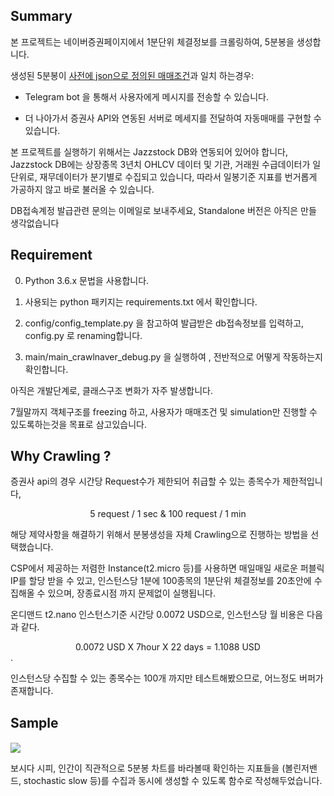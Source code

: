 ## Summary

본 프로젝트는 네이버증권페이지에서 1분단위 체결정보를 크롤링하여, 5분봉을 생성합니다.

생성된 5분봉이 <u>사전에 json으로 정의된 매매조건</u>과 일치 하는경우: 

* Telegram bot 을 통해서 사용자에게 메시지를 전송할 수 있습니다.

* 더 나아가서 증권사 API와 연동된 서버로 메세지를 전달하여 자동매매를 구현할 수 있습니다.

본 프로젝트를 실행하기 위해서는 Jazzstock DB와 연동되어 있어야 합니다, Jazzstock DB에는 상장종목 3년치 OHLCV 데이터 및 기관, 거래원 수급데이터가 일단위로, 재무데이터가 분기별로 수집되고 있습니다, 따라서 일봉기준 지표를 번거롭게 가공하지 않고 바로 불러올 수 있습니다. 

DB접속계정 발급관련 문의는 이메일로 보내주세요, Standalone 버전은 아직은 만들 생각없습니다



## Requirement



0. Python 3.6.x 문법을 사용합니다.

1. 사용되는 python 패키지는 requirements.txt 에서 확인합니다.

2. config/config_template.py 을 참고하여 발급받은 db접속정보를 입력하고, config.py 로 renaming합니다.

3. main/main_crawlnaver_debug.py 을 실행하여 , 전반적으로 어떻게 작동하는지 확인합니다.

   

아직은 개발단계로, 클래스구조 변화가 자주 발생합니다.

7월말까지 객체구조를 freezing 하고,  사용자가 매매조건 및 simulation만 진행할 수 있도록하는것을 목표로 삼고있습니다.



## Why Crawling ?

증권사 api의 경우 시간당 Request수가 제한되어 취급할 수 있는 종목수가 제한적입니다,

<center>5 request / 1 sec & 100 request / 1 min</center>

해당 제약사항을 해결하기 위해서 분봉생성을 자체 Crawling으로 진행하는 방법을 선택했습니다.

CSP에서 제공하는 저렴한 Instance(t2.micro 등)를 사용하면 매일매일 새로운 퍼블릭IP를 할당 받을 수 있고, 인스턴스당 1분에 100종목의 1분단위 체결정보를 20초안에 수집해올 수 있으며, 장종료시점 까지 문제없이 실행됩니다.

온디맨드 t2.nano 인스턴스기준 시간당 0.0072 USD으로, 인스턴스당 월 비용은 다음과 같다.



<center> 0.0072 USD X 7hour X 22 days = 1.1088 USD </center>.

   

인스턴스당 수집할 수 있는 종목수는 100개 까지만 테스트해봤으므로, 어느정도 버퍼가 존재합니다.




## Sample

#### 

<img src="https://blogfiles.pstatic.net/MjAyMDA2MjVfMTQ0/MDAxNTkzMDU3MzM0OTAx.DtsNmIT8z0RZqM15z-0pjOXhD4h4YQ-7_PcoO6REhcMg.3qRYfKP6bScMMRbPIgCGPSWe2T0vJB9XEibitLfG7DMg.PNG.rubenchu/image.png">



보시다 시피, 인간이 직관적으로 5분봉 차트를 바라볼때 확인하는 지표들을 (볼린저밴드, stochastic slow 등)를 수집과 동시에 생성할 수 있도록 함수로 작성해두었습니다.



